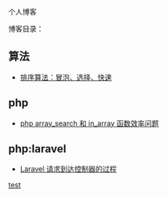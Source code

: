 个人博客


博客目录：

## 算法

* [排序算法：冒泡、选择、快速](/php/排序算法:冒泡、选择、快速.md)


## php
* [php array_search 和 in_array 函数效率问题](/php/php的array_search和in_array函数效率问题.md)
## php:laravel

* [Laravel 请求到达控制器的过程](/php/Laravel请求到达控制器的过程.md)











[test](/gitImg/test.jpg)